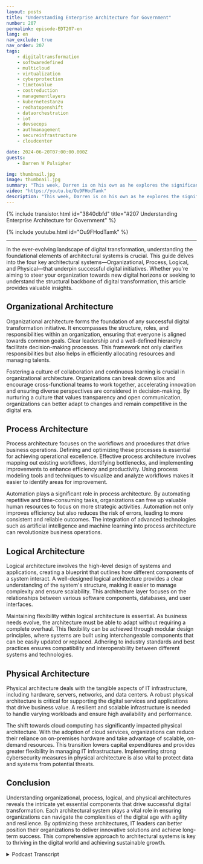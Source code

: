 ```yaml
---
layout: posts
title: "Understanding Enterprise Architecture for Government"
number: 207
permalink: episode-EDT207-en
lang: en
nav_exclude: true
nav_order: 207
tags:
    - digitaltransformation
    - softwaredefined
    - multicloud
    - virtualization
    - cyberprotection
    - timetovalue
    - costreduction
    - managementlayers
    - kubernetestanzu
    - redhatopenshift
    - dataorchestration
    - iot
    - devsecops
    - authmanagement
    - secureinfrastructure
    - cloudcenter

date: 2024-06-20T07:00:00.000Z
guests:
    - Darren W Pulsipher

img: thumbnail.jpg
image: thumbnail.jpg
summary: "This week, Darren is on his own as he explores the significance of enterprise architecture and its increasing application in government to comprehend the intricacies of modern organizations."
video: "https://youtu.be/Ou9FHodTamk"
description: "This week, Darren is on his own as he explores the significance of enterprise architecture and its increasing application in government to comprehend the intricacies of modern organizations."
---
```


<div>
{% include transistor.html id="3840dbfd" title="#207 Understanding Enterprise Architecture for Government" %}

{% include youtube.html id="Ou9FHodTamk" %}
</div>

---

In the ever-evolving landscape of digital transformation, understanding the foundational elements of architectural systems is crucial. This guide delves into the four key architectural systems—Organizational, Process, Logical, and Physical—that underpin successful digital initiatives. Whether you're aiming to steer your organization towards new digital horizons or seeking to understand the structural backbone of digital transformation, this article provides valuable insights.

## Organizational Architecture

Organizational architecture forms the foundation of any successful digital transformation initiative. It encompasses the structure, roles, and responsibilities within an organization, ensuring that everyone is aligned towards common goals. Clear leadership and a well-defined hierarchy facilitate decision-making processes. This framework not only clarifies responsibilities but also helps in efficiently allocating resources and managing talents.

Fostering a culture of collaboration and continuous learning is crucial in organizational architecture. Organizations can break down silos and encourage cross-functional teams to work together, accelerating innovation and ensuring diverse perspectives are considered in decision-making. By nurturing a culture that values transparency and open communication, organizations can better adapt to changes and remain competitive in the digital era.

## Process Architecture

Process architecture focuses on the workflows and procedures that drive business operations. Defining and optimizing these processes is essential for achieving operational excellence. Effective process architecture involves mapping out existing workflows, identifying bottlenecks, and implementing improvements to enhance efficiency and productivity. Using process modeling tools and techniques to visualize and analyze workflows makes it easier to identify areas for improvement.

Automation plays a significant role in process architecture. By automating repetitive and time-consuming tasks, organizations can free up valuable human resources to focus on more strategic activities. Automation not only improves efficiency but also reduces the risk of errors, leading to more consistent and reliable outcomes. The integration of advanced technologies such as artificial intelligence and machine learning into process architecture can revolutionize business operations.

## Logical Architecture

Logical architecture involves the high-level design of systems and applications, creating a blueprint that outlines how different components of a system interact. A well-designed logical architecture provides a clear understanding of the system's structure, making it easier to manage complexity and ensure scalability. This architecture layer focuses on the relationships between various software components, databases, and user interfaces.

Maintaining flexibility within logical architecture is essential. As business needs evolve, the architecture must be able to adapt without requiring a complete overhaul. This flexibility can be achieved through modular design principles, where systems are built using interchangeable components that can be easily updated or replaced. Adhering to industry standards and best practices ensures compatibility and interoperability between different systems and technologies.

## Physical Architecture

Physical architecture deals with the tangible aspects of IT infrastructure, including hardware, servers, networks, and data centers. A robust physical architecture is critical for supporting the digital services and applications that drive business value. A resilient and scalable infrastructure is needed to handle varying workloads and ensure high availability and performance.

The shift towards cloud computing has significantly impacted physical architecture. With the adoption of cloud services, organizations can reduce their reliance on on-premises hardware and take advantage of scalable, on-demand resources. This transition lowers capital expenditures and provides greater flexibility in managing IT infrastructure. Implementing strong cybersecurity measures in physical architecture is also vital to protect data and systems from potential threats.

## Conclusion

Understanding organizational, process, logical, and physical architectures reveals the intricate yet essential components that drive successful digital transformation. Each architectural system plays a vital role in ensuring organizations can navigate the complexities of the digital age with agility and resilience. By optimizing these architectures, IT leaders can better position their organizations to deliver innovative solutions and achieve long-term success. This comprehensive approach to architectural systems is key to thriving in the digital world and achieving sustainable growth.



<details>
<summary> Podcast Transcript </summary>

<p></p>

</details>
